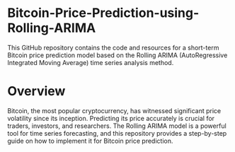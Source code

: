 # Bitcoin-Price-Prediction-using-Rolling-ARIMA


This GitHub repository contains the code and resources for a short-term Bitcoin price prediction model based on the Rolling ARIMA (AutoRegressive Integrated Moving Average) time series analysis method.


# Overview
Bitcoin, the most popular cryptocurrency, has witnessed significant price volatility since its inception. Predicting its price accurately is crucial for traders, investors, and researchers. The Rolling ARIMA model is a powerful tool for time series forecasting, and this repository provides a step-by-step guide on how to implement it for Bitcoin price prediction.


